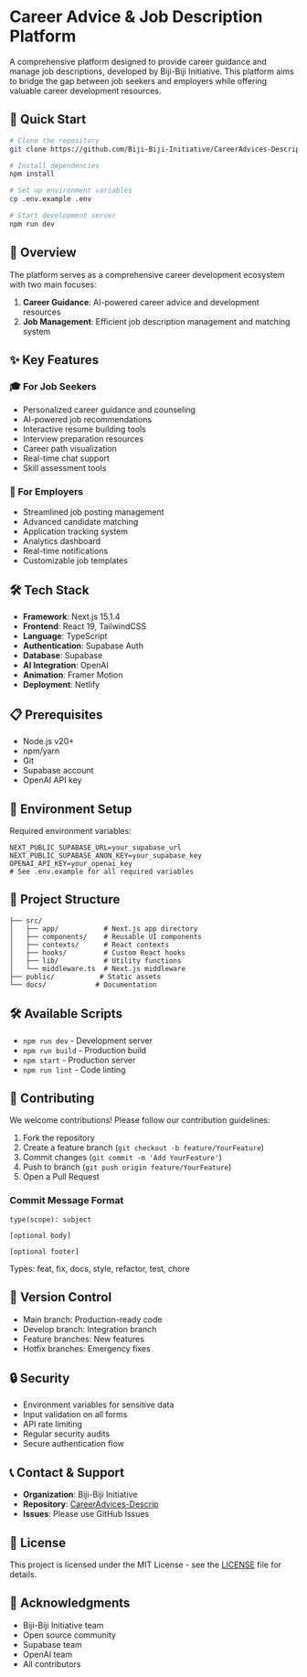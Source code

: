 # Career Advice & Job Description Platform

A comprehensive platform designed to provide career guidance and manage job descriptions, developed by Biji-Biji Initiative. This platform aims to bridge the gap between job seekers and employers while offering valuable career development resources.

## 🚀 Quick Start

```bash
# Clone the repository
git clone https://github.com/Biji-Biji-Initiative/CareerAdvices-Descrip.git

# Install dependencies
npm install

# Set up environment variables
cp .env.example .env

# Start development server
npm run dev
```

## 🎯 Overview

The platform serves as a comprehensive career development ecosystem with two main focuses:
1. **Career Guidance**: AI-powered career advice and development resources
2. **Job Management**: Efficient job description management and matching system

## ✨ Key Features

### 🎓 For Job Seekers
- Personalized career guidance and counseling
- AI-powered job recommendations
- Interactive resume building tools
- Interview preparation resources
- Career path visualization
- Real-time chat support
- Skill assessment tools

### 💼 For Employers
- Streamlined job posting management
- Advanced candidate matching
- Application tracking system
- Analytics dashboard
- Real-time notifications
- Customizable job templates

## 🛠 Tech Stack

- **Framework**: Next.js 15.1.4
- **Frontend**: React 19, TailwindCSS
- **Language**: TypeScript
- **Authentication**: Supabase Auth
- **Database**: Supabase
- **AI Integration**: OpenAI
- **Animation**: Framer Motion
- **Deployment**: Netlify

## 📋 Prerequisites

- Node.js v20+
- npm/yarn
- Git
- Supabase account
- OpenAI API key

## 🔧 Environment Setup

Required environment variables:
```env
NEXT_PUBLIC_SUPABASE_URL=your_supabase_url
NEXT_PUBLIC_SUPABASE_ANON_KEY=your_supabase_key
OPENAI_API_KEY=your_openai_key
# See .env.example for all required variables
```

## 📁 Project Structure

```
├── src/
│   ├── app/           # Next.js app directory
│   ├── components/    # Reusable UI components
│   ├── contexts/      # React contexts
│   ├── hooks/         # Custom React hooks
│   ├── lib/           # Utility functions
│   └── middleware.ts  # Next.js middleware
├── public/           # Static assets
└── docs/            # Documentation
```

## 🛠 Available Scripts

- `npm run dev` - Development server
- `npm run build` - Production build
- `npm start` - Production server
- `npm run lint` - Code linting

## 🤝 Contributing

We welcome contributions! Please follow our contribution guidelines:

1. Fork the repository
2. Create a feature branch (`git checkout -b feature/YourFeature`)
3. Commit changes (`git commit -m 'Add YourFeature'`)
4. Push to branch (`git push origin feature/YourFeature`)
5. Open a Pull Request

### Commit Message Format
```
type(scope): subject

[optional body]

[optional footer]
```

Types: feat, fix, docs, style, refactor, test, chore

## 📝 Version Control

- Main branch: Production-ready code
- Develop branch: Integration branch
- Feature branches: New features
- Hotfix branches: Emergency fixes

## 🔒 Security

- Environment variables for sensitive data
- Input validation on all forms
- API rate limiting
- Regular security audits
- Secure authentication flow

## 📞 Contact & Support

- **Organization**: Biji-Biji Initiative
- **Repository**: [CareerAdvices-Descrip](https://github.com/Biji-Biji-Initiative/CareerAdvices-Descrip)
- **Issues**: Please use GitHub Issues

## 📄 License

This project is licensed under the MIT License - see the [LICENSE](LICENSE) file for details.

## 🙏 Acknowledgments

- Biji-Biji Initiative team
- Open source community
- Supabase team
- OpenAI team
- All contributors
